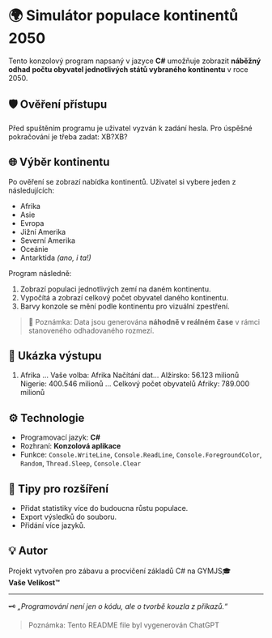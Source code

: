# 🌍 Simulátor populace kontinentů 2050

Tento konzolový program napsaný v jazyce **C#** umožňuje zobrazit **náběžný odhad počtu obyvatel jednotlivých států vybraného kontinentu** v roce 2050.

## 🛡️ Ověření přístupu

Před spuštěním programu je uživatel vyzván k zadání hesla. Pro úspěšné pokračování je třeba zadat: XB?XB?

## 🌐 Výběr kontinentu

Po ověření se zobrazí nabídka kontinentů. Uživatel si vybere jeden z následujících:

- Afrika
- Asie
- Evropa
- Jižní Amerika
- Severní Amerika
- Oceánie
- Antarktida _(ano, i ta!)_

Program následně:

1. Zobrazí populaci jednotlivých zemí na daném kontinentu.
2. Vypočítá a zobrazí celkový počet obyvatel daného kontinentu.
3. Barvy konzole se mění podle kontinentu pro vizuální zpestření.

> 📌 Poznámka: Data jsou generována **náhodně v reálném čase** v rámci stanoveného odhadovaného rozmezí.

## 🧪 Ukázka výstupu

1. Afrika ... Vaše volba: Afrika Načítání dat... Alžírsko: 56.123 milionů Nigerie: 400.546 milionů ... Celkový počet obyvatelů Afriky: 789.000 milionů

## ⚙️ Technologie

- Programovací jazyk: **C#**
- Rozhraní: **Konzolová aplikace**
- Funkce: `Console.WriteLine`, `Console.ReadLine`, `Console.ForegroundColor`, `Random`, `Thread.Sleep`, `Console.Clear`

## 🧠 Tipy pro rozšíření

- Přidat statistiky více do budoucna růstu populace.
- Export výsledků do souboru.
- Přidání více jazyků.

## 💡 Autor

Projekt vytvořen pro zábavu a procvičení základů C# na GYMJS🎓  
**Vaše Velikost™**

---

🗝️ _„Programování není jen o kódu, ale o tvorbě kouzla z příkazů.“_

> Poznámka: Tento README file byl vygenerován ChatGPT
